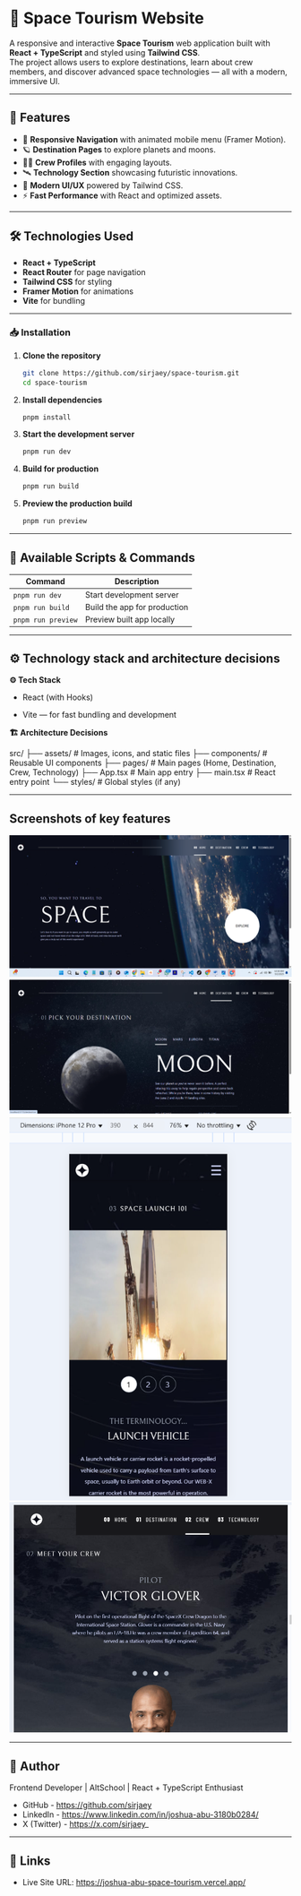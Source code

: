 # 🌌 Space Tourism Website

A responsive and interactive **Space Tourism** web application built with **React + TypeScript** and styled using **Tailwind CSS**.  
The project allows users to explore destinations, learn about crew members, and discover advanced space technologies — all with a modern, immersive UI.

---

## 📌 Features

- 🚀 **Responsive Navigation** with animated mobile menu (Framer Motion).
- 🪐 **Destination Pages** to explore planets and moons.
- 👨‍🚀 **Crew Profiles** with engaging layouts.
- 🛰 **Technology Section** showcasing futuristic innovations.
- 🎨 **Modern UI/UX** powered by Tailwind CSS.
- ⚡ **Fast Performance** with React and optimized assets.

---

## 🛠️ Technologies Used

- **React + TypeScript**
- **React Router** for page navigation
- **Tailwind CSS** for styling
- **Framer Motion** for animations
- **Vite** for bundling

---

### 📥 Installation

1. **Clone the repository**
   ```bash
   git clone https://github.com/sirjaey/space-tourism.git
   cd space-tourism
   ```
2. **Install dependencies**
   ```bash
   pnpm install
   ```
3. **Start the development server**
   ```bash
   pnpm run dev
   ```
4. **Build for production**
   ```bash
   pnpm run build
   ```
5. **Preview the production build**
   ```bash
   pnpm run preview
   ```

---

## 🧰 Available Scripts & Commands

| Command           | Description                  |
| ----------------- | ---------------------------- |
| `pnpm run dev`     | Start development server     |
| `pnpm run build`   | Build the app for production |
| `pnpm run preview` | Preview built app locally    |

---

## ⚙️ Technology stack and architecture decisions

**⚙️ Tech Stack**

- React (with Hooks)

- Vite — for fast bundling and development

**🏗️ Architecture Decisions**

src/
├── assets/ # Images, icons, and static files
├── components/ # Reusable UI components
├── pages/ # Main pages (Home, Destination, Crew, Technology)
├── App.tsx # Main app entry
├── main.tsx # React entry point
└── styles/ # Global styles (if any)

---

## Screenshots of key features

![Landing page screenshot](./public/screenshots/landing-page.png)
![Active Sate](./public/screenshots/active-state.png)
![Mobile view](./public/screenshots/mobile-view.png)
![Tab view](./public/screenshots/tab-view.png)

---

## 👤 Author

Frontend Developer | AltSchool | React + TypeScript Enthusiast

- GitHub - https://github.com/sirjaey
- LinkedIn - https://www.linkedin.com/in/joshua-abu-3180b0284/
- X (Twitter) - https://x.com/sirjaey_

---

## 🔗 Links

- Live Site URL: https://joshua-abu-space-tourism.vercel.app/
